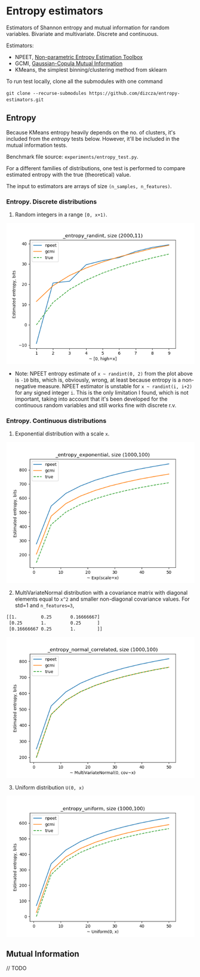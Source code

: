 # Entropy estimators

Estimators of Shannon entropy and mutual information for random variables. Bivariate and multivariate. Discrete and continuous.

Estimators:
    
* NPEET, [Non-parametric Entropy Estimation Toolbox](https://github.com/gregversteeg/NPEET)
* GCMI, [Gaussian-Copula Mutual Information](https://github.com/robince/gcmi)
* KMeans, the simplest binning/clustering method from sklearn

To run test locally, clone all the submodules with one command

`git clone --recurse-submodules https://github.com/dizcza/entropy-estimators.git`


## Entropy

Because KMeans entropy heavily depends on the no. of clusters, it's included from the _entropy_ tests below. However, it'll be included in the mutual information tests.

Benchmark file source: `experiments/entropy_test.py`.

For a different families of distributions, one test is performed to compare estimated entropy with the true (theoretical) value.

The input to estimators are arrays of size `(n_samples, n_features)`.

### Entropy. Discrete distributions

1. Random integers in a range `[0, x+1)`.

![](images/_entropy_randint.png)

* Note: NPEET entropy estimate of `x ~ randint(0, 2)` from the plot above is `-10` bits, which is, obviously, wrong, at least because entropy is a non-negative measure. NPEET estimator is unstable for `x ~ randint(i, i+2)` for any signed integer `i`. This is the only limitation I found, which is not important, taking into account that it's been developed for the continuous random variables and still works fine with discrete r.v.

### Entropy. Continuous distributions

1. Exponential distribution with a scale `x`.

![](images/_entropy_exponential.png)

2. MultiVariateNormal distribution with a covariance matrix with diagonal elements equal to `x^2` and smaller non-diagonal covariance values. For std=1 and `n_features=3`,

```
[[1.         0.25       0.16666667]
 [0.25       1.         0.25      ]
 [0.16666667 0.25       1.        ]]
```

![](images/_entropy_normal_correlated.png)

3. Uniform distribution `U(0, x)`

![](images/_entropy_uniform.png)

## Mutual Information

// TODO